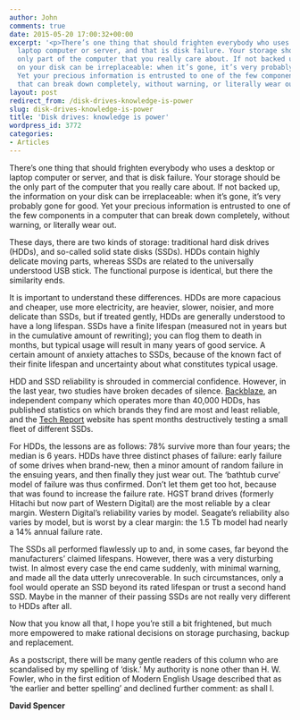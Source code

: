 ```yaml
---
author: John
comments: true
date: 2015-05-20 17:00:32+00:00
excerpt: '<p>There’s one thing that should frighten everybody who uses a desktop or
  laptop computer or server, and that is disk failure. Your storage should be the
  only part of the computer that you really care about. If not backed up, the information
  on your disk can be irreplaceable: when it’s gone, it’s very probably gone for good.
  Yet your precious information is entrusted to one of the few components in a computer
  that can break down completely, without warning, or literally wear out.</p>'
layout: post
redirect_from: /disk-drives-knowledge-is-power
slug: disk-drives-knowledge-is-power
title: 'Disk drives: knowledge is power'
wordpress_id: 3772
categories:
- Articles
---
```


There’s one thing that should frighten everybody who uses a desktop or laptop computer or server, and that is disk failure. Your storage should be the only part of the computer that you really care about. If not backed up, the information on your disk can be irreplaceable: when it’s gone, it’s very probably gone for good. Yet your precious information is entrusted to one of the few components in a computer that can break down completely, without warning, or literally wear out.




These days, there are two kinds of storage: traditional hard disk drives (HDDs), and so-called solid state disks (SSDs). HDDs contain highly delicate moving parts, whereas SSDs are related to the universally understood USB stick. The functional purpose is identical, but there the similarity ends.




It is important to understand these differences. HDDs are more capacious and cheaper, use more electricity, are heavier, slower, noisier, and more delicate than SSDs, but if treated gently, HDDs are generally understood to have a long lifespan. SSDs have a finite lifespan (measured not in years but in the cumulative amount of rewriting); you can flog them to death in months, but typical usage will result in many years of good service. A certain amount of anxiety attaches to SSDs, because of the known fact of their finite lifespan and uncertainty about what constitutes typical usage.




HDD and SSD reliability is shrouded in commercial confidence. However, in the last year, two studies have broken decades of silence. [Backblaze](https://www.backblaze.com/blog/hard-drive-reliability-update-september-2014/), an independent company which operates more than 40,000 HDDs, has published statistics on which brands they find are most and least reliable, and the [Tech Report](http://techreport.com/review/27909/the-ssd-endurance-experiment-theyre-all-dead) website has spent months destructively testing a small fleet of different SSDs.




For HDDs, the lessons are as follows: 78% survive more than four years; the median is 6 years. HDDs have three distinct phases of failure: early failure of some drives when brand-new, then a minor amount of random failure in the ensuing years, and then finally they just wear out. The ‘bathtub curve’ model of failure was thus confirmed. Don’t let them get too hot, because that was found to increase the failure rate. HGST brand drives (formerly Hitachi but now part of Western Digital) are the most reliable by a clear margin. Western Digital’s reliability varies by model. Seagate’s reliability also varies by model, but is worst by a clear margin: the 1.5 Tb model had nearly a 14% annual failure rate.




The SSDs all performed flawlessly up to and, in some cases, far beyond the manufacturers’ claimed lifespans. However, there was a very disturbing twist. In almost every case the end came suddenly, with minimal warning, and made all the data utterly unrecoverable. In such circumstances, only a fool would operate an SSD beyond its rated lifespan or trust a second hand SSD. Maybe in the manner of their passing SSDs are not really very different to HDDs after all.




Now that you know all that, I hope you’re still a bit frightened, but much more empowered to make rational decisions on storage purchasing, backup and replacement.




As a postscript, there will be many gentle readers of this column who are scandalised by my spelling of ‘disk.’ My authority is none other than H. W. Fowler, who in the first edition of Modern English Usage described that as ‘the earlier and better spelling’ and declined further comment: as shall I.




**David Spencer**
